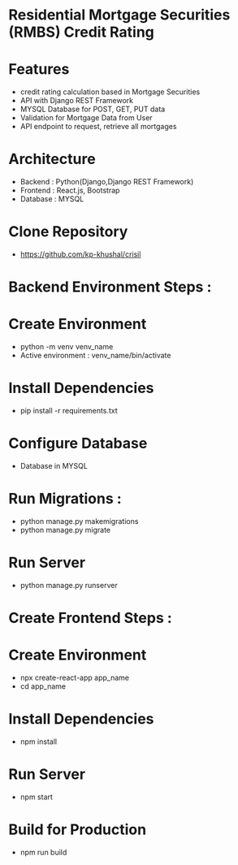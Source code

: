 # Residential Mortgage Securities (RMBS) Credit Rating

# Features


- credit rating calculation based in Mortgage Securities
- API with Django REST Framework
- MYSQL Database for POST, GET, PUT data
- Validation for Mortgage Data from User
- API endpoint to request, retrieve all mortgages 

# Architecture
- Backend : Python(Django,Django REST Framework)
- Frontend : React.js, Bootstrap
- Database : MYSQL

# Clone Repository
- https://github.com/kp-khushal/crisil

# Backend Environment Steps : 

# Create Environment
- python -m venv venv_name
- Active environment : venv_name/bin/activate

# Install Dependencies
- pip install -r requirements.txt

# Configure Database
- Database in MYSQL

# Run Migrations : 
- python manage.py makemigrations
- python manage.py migrate

# Run Server
- python manage.py runserver

# Create Frontend Steps :

# Create Environment
- npx create-react-app app_name
- cd app_name

# Install Dependencies
- npm install

# Run Server
- npm start

# Build for Production
- npm run build

